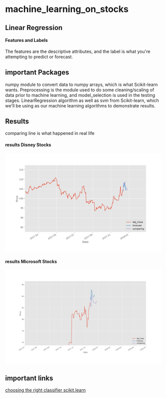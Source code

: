 # machine_learning_on_stocks

## Linear Regression

#### Features and Labels

The features are the descriptive attributes, and the label is what you're attempting to predict or forecast.

## important Packages

numpy module to convert data to numpy arrays, which is what Scikit-learn wants.
Preprocessing is the module used to do some cleaning/scaling of data prior to machine learning, and model_selection is used in the testing stages.
LinearRegression algorithm as well as svm from Scikit-learn, which we'll be using as our machine learning algorithms to demonstrate results.

## Results
comparing line is what happened in real life

#### results Disney Stocks
<img src="Disney/plot2.png" />

#### results Microsoft Stocks
<img src="Microsoft/plot1.png" />


## important links
[choosing the right classifier scikit.learn](https://scikit-learn.org/stable/tutorial/machine_learning_map/)



